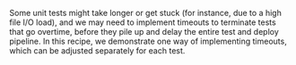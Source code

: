 Some unit tests might take longer or get stuck (for instance, due to a high
file I/O load), and we may need to implement timeouts to terminate tests that
go overtime, before they pile up and delay the entire test and deploy pipeline.
In this recipe, we demonstrate one way of implementing timeouts, which can be
adjusted separately for each test.
